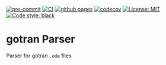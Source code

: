 [![pre-commit](https://github.com/finsberg/gotran-parser/actions/workflows/pre-commit.yml/badge.svg)](https://github.com/finsberg/gotran-parser/actions/workflows/pre-commit.yml)
[![CI](https://github.com/finsberg/gotran-parser/actions/workflows/main.yml/badge.svg)](https://github.com/finsberg/gotran-parser/actions/workflows/main.yml)
[![github pages](https://github.com/finsberg/gotran-parser/actions/workflows/pages.yml/badge.svg)](https://finsberg.github.io/gotran-parser)
[![codecov](https://codecov.io/gh/finsberg/gotran-parser/branch/main/graph/badge.svg?token=CZMILL5Y25)](https://codecov.io/gh/finsberg/gotran-parser)
[![License: MIT](https://img.shields.io/badge/License-MIT-yellow.svg)](https://opensource.org/licenses/MIT)
[![Code style: black](https://img.shields.io/badge/code%20style-black-000000.svg)](https://github.com/psf/black)
# gotran Parser

Parser for gotran `.ode` files

